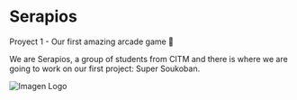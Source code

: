 # Serapios
Proyect 1 - Our first amazing arcade game 🦎

<p> We are Serapios, a group of students from CITM and there is where we are going to work on our first project: Super Soukoban.

![Imagen Logo](https://encrypted-tbn0.gstatic.com/images?q=tbn:ANd9GcQ9YDPnvkDf5tANgyRskUV4Y0KmVyi_MaBtGw&usqp=CAU)


